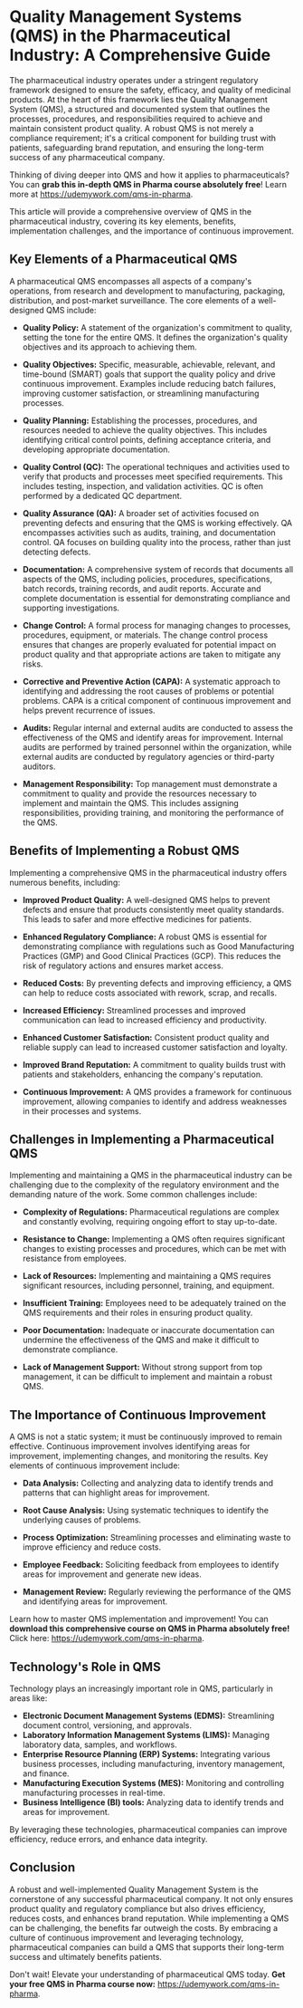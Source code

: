 # Quality Management Systems (QMS) in the Pharmaceutical Industry: A Comprehensive Guide

The pharmaceutical industry operates under a stringent regulatory framework designed to ensure the safety, efficacy, and quality of medicinal products. At the heart of this framework lies the Quality Management System (QMS), a structured and documented system that outlines the processes, procedures, and responsibilities required to achieve and maintain consistent product quality. A robust QMS is not merely a compliance requirement; it's a critical component for building trust with patients, safeguarding brand reputation, and ensuring the long-term success of any pharmaceutical company.

Thinking of diving deeper into QMS and how it applies to pharmaceuticals?  You can **grab this in-depth QMS in Pharma course absolutely free**! Learn more at https://udemywork.com/qms-in-pharma.

This article will provide a comprehensive overview of QMS in the pharmaceutical industry, covering its key elements, benefits, implementation challenges, and the importance of continuous improvement.

## Key Elements of a Pharmaceutical QMS

A pharmaceutical QMS encompasses all aspects of a company's operations, from research and development to manufacturing, packaging, distribution, and post-market surveillance. The core elements of a well-designed QMS include:

*   **Quality Policy:** A statement of the organization's commitment to quality, setting the tone for the entire QMS. It defines the organization's quality objectives and its approach to achieving them.

*   **Quality Objectives:** Specific, measurable, achievable, relevant, and time-bound (SMART) goals that support the quality policy and drive continuous improvement. Examples include reducing batch failures, improving customer satisfaction, or streamlining manufacturing processes.

*   **Quality Planning:** Establishing the processes, procedures, and resources needed to achieve the quality objectives. This includes identifying critical control points, defining acceptance criteria, and developing appropriate documentation.

*   **Quality Control (QC):** The operational techniques and activities used to verify that products and processes meet specified requirements. This includes testing, inspection, and validation activities. QC is often performed by a dedicated QC department.

*   **Quality Assurance (QA):** A broader set of activities focused on preventing defects and ensuring that the QMS is working effectively. QA encompasses activities such as audits, training, and documentation control.  QA focuses on building quality into the process, rather than just detecting defects.

*   **Documentation:** A comprehensive system of records that documents all aspects of the QMS, including policies, procedures, specifications, batch records, training records, and audit reports. Accurate and complete documentation is essential for demonstrating compliance and supporting investigations.

*   **Change Control:** A formal process for managing changes to processes, procedures, equipment, or materials. The change control process ensures that changes are properly evaluated for potential impact on product quality and that appropriate actions are taken to mitigate any risks.

*   **Corrective and Preventive Action (CAPA):** A systematic approach to identifying and addressing the root causes of problems or potential problems. CAPA is a critical component of continuous improvement and helps prevent recurrence of issues.

*   **Audits:** Regular internal and external audits are conducted to assess the effectiveness of the QMS and identify areas for improvement. Internal audits are performed by trained personnel within the organization, while external audits are conducted by regulatory agencies or third-party auditors.

*   **Management Responsibility:**  Top management must demonstrate a commitment to quality and provide the resources necessary to implement and maintain the QMS. This includes assigning responsibilities, providing training, and monitoring the performance of the QMS.

## Benefits of Implementing a Robust QMS

Implementing a comprehensive QMS in the pharmaceutical industry offers numerous benefits, including:

*   **Improved Product Quality:** A well-designed QMS helps to prevent defects and ensure that products consistently meet quality standards. This leads to safer and more effective medicines for patients.

*   **Enhanced Regulatory Compliance:** A robust QMS is essential for demonstrating compliance with regulations such as Good Manufacturing Practices (GMP) and Good Clinical Practices (GCP).  This reduces the risk of regulatory actions and ensures market access.

*   **Reduced Costs:** By preventing defects and improving efficiency, a QMS can help to reduce costs associated with rework, scrap, and recalls.

*   **Increased Efficiency:** Streamlined processes and improved communication can lead to increased efficiency and productivity.

*   **Enhanced Customer Satisfaction:**  Consistent product quality and reliable supply can lead to increased customer satisfaction and loyalty.

*   **Improved Brand Reputation:**  A commitment to quality builds trust with patients and stakeholders, enhancing the company's reputation.

*   **Continuous Improvement:** A QMS provides a framework for continuous improvement, allowing companies to identify and address weaknesses in their processes and systems.

## Challenges in Implementing a Pharmaceutical QMS

Implementing and maintaining a QMS in the pharmaceutical industry can be challenging due to the complexity of the regulatory environment and the demanding nature of the work. Some common challenges include:

*   **Complexity of Regulations:**  Pharmaceutical regulations are complex and constantly evolving, requiring ongoing effort to stay up-to-date.

*   **Resistance to Change:**  Implementing a QMS often requires significant changes to existing processes and procedures, which can be met with resistance from employees.

*   **Lack of Resources:**  Implementing and maintaining a QMS requires significant resources, including personnel, training, and equipment.

*   **Insufficient Training:**  Employees need to be adequately trained on the QMS requirements and their roles in ensuring product quality.

*   **Poor Documentation:**  Inadequate or inaccurate documentation can undermine the effectiveness of the QMS and make it difficult to demonstrate compliance.

*   **Lack of Management Support:**  Without strong support from top management, it can be difficult to implement and maintain a robust QMS.

## The Importance of Continuous Improvement

A QMS is not a static system; it must be continuously improved to remain effective. Continuous improvement involves identifying areas for improvement, implementing changes, and monitoring the results. Key elements of continuous improvement include:

*   **Data Analysis:**  Collecting and analyzing data to identify trends and patterns that can highlight areas for improvement.

*   **Root Cause Analysis:**  Using systematic techniques to identify the underlying causes of problems.

*   **Process Optimization:**  Streamlining processes and eliminating waste to improve efficiency and reduce costs.

*   **Employee Feedback:**  Soliciting feedback from employees to identify areas for improvement and generate new ideas.

*   **Management Review:**  Regularly reviewing the performance of the QMS and identifying areas for improvement.

Learn how to master QMS implementation and improvement!  You can **download this comprehensive course on QMS in Pharma absolutely free!** Click here: https://udemywork.com/qms-in-pharma.

## Technology's Role in QMS

Technology plays an increasingly important role in QMS, particularly in areas like:

*   **Electronic Document Management Systems (EDMS):** Streamlining document control, versioning, and approvals.
*   **Laboratory Information Management Systems (LIMS):** Managing laboratory data, samples, and workflows.
*   **Enterprise Resource Planning (ERP) Systems:** Integrating various business processes, including manufacturing, inventory management, and finance.
*   **Manufacturing Execution Systems (MES):** Monitoring and controlling manufacturing processes in real-time.
*   **Business Intelligence (BI) tools:** Analyzing data to identify trends and areas for improvement.

By leveraging these technologies, pharmaceutical companies can improve efficiency, reduce errors, and enhance data integrity.

## Conclusion

A robust and well-implemented Quality Management System is the cornerstone of any successful pharmaceutical company. It not only ensures product quality and regulatory compliance but also drives efficiency, reduces costs, and enhances brand reputation. While implementing a QMS can be challenging, the benefits far outweigh the costs. By embracing a culture of continuous improvement and leveraging technology, pharmaceutical companies can build a QMS that supports their long-term success and ultimately benefits patients.

Don't wait!  Elevate your understanding of pharmaceutical QMS today. **Get your free QMS in Pharma course now:** https://udemywork.com/qms-in-pharma.
